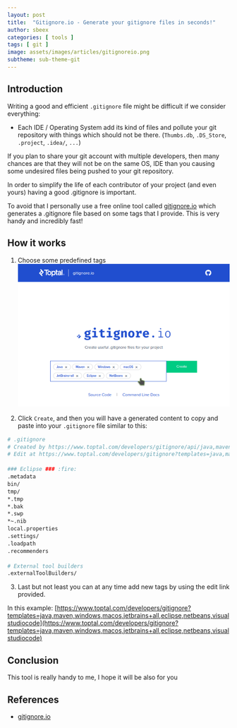 ```yaml
---
layout: post
title:  "Gitignore.io - Generate your gitignore files in seconds!"
author: sbeex
categories: [ tools ]
tags: [ git ]
image: assets/images/articles/gitignoreio.png
subtheme: sub-theme-git
---
```

## Introduction

Writing a good and efficient `.gitignore` file might be difficult if we consider everything:
* Each IDE / Operating System add its kind of files and pollute your git repository with things which should not be there. (`Thumbs.db`, `.DS_Store`, `.project`, `.idea/`, `...`)

If you plan to share your git account with multiple developers, then many chances are that they will not be on the same OS, IDE than you causing some undesired files being pushed to your git repository.

In order to simplify the life of each contributor of your project (and even yours) having a good .gitignore is important.

To avoid that I personally use a free online tool called [gitignore.io](http://gitignore.io) which generates a .gitignore file based on some tags that I provide. This is very handy and incredibly fast!

## How it works

1) Choose some predefined tags
![Demo: how to use gitignoreio](../assets/images/articles/gitignoreio-demo.gif) 

2) Click `Create`, and then you will have a generated content to copy and paste into your `.gitignore` file similar to this:


```bash
# .gitignore
# Created by https://www.toptal.com/developers/gitignore/api/java,maven,windows,macos,jetbrains+all,eclipse,netbeans,visualstudiocode
# Edit at https://www.toptal.com/developers/gitignore?templates=java,maven,windows,macos,jetbrains+all,eclipse,netbeans,visualstudiocode

### Eclipse ### :fire:
.metadata
bin/
tmp/
*.tmp
*.bak
*.swp
*~.nib
local.properties
.settings/
.loadpath
.recommenders

# External tool builders
.externalToolBuilders/
```

3) Last but not least you can at any time add new tags by using the edit link provided. 

In this example: [https://www.toptal.com/developers/gitignore?templates=java,maven,windows,macos,jetbrains+all,eclipse,netbeans,visualstudiocode](https://www.toptal.com/developers/gitignore?templates=java,maven,windows,macos,jetbrains+all,eclipse,netbeans,visualstudiocode)

## Conclusion

This tool is really handy to me, I hope it will be also for you 

## References
* [gitignore.io](http://gitignore.io)